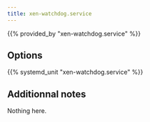 ```yaml
---
title: xen-watchdog.service
---
```


{{% provided_by "xen-watchdog.service" %}}

## Options

{{% systemd_unit "xen-watchdog.service" %}}

## Additionnal notes

Nothing here.
